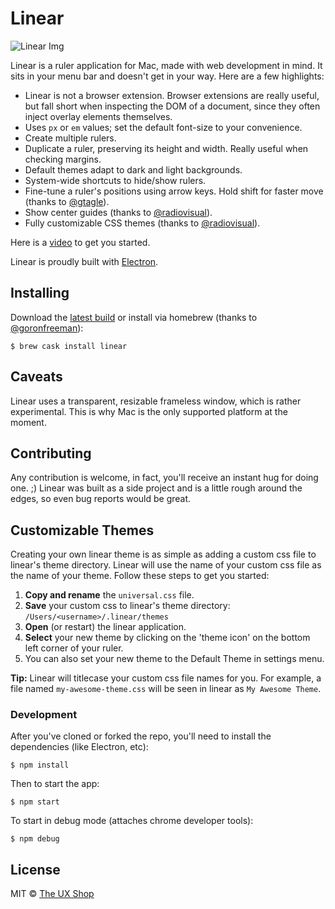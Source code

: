 # Linear

![Linear Img](http://mikaa123.github.io/linear-website/images/screenshot.png)

Linear is a ruler application for Mac, made with web development in mind.
It sits in your menu bar and doesn't get in your way. Here are a few highlights:

* Linear is not a browser extension. Browser extensions are really useful, but fall
short when inspecting the DOM of a document, since they often inject overlay
elements themselves.
* Uses `px` or `em` values; set the default font-size to your convenience.
* Create multiple rulers.
* Duplicate a ruler, preserving its height and width. Really useful when checking margins.
* Default themes adapt to dark and light backgrounds.
* System-wide shortcuts to hide/show rulers.
* Fine-tune a ruler's positions using arrow keys. Hold shift for faster move (thanks to [@gtagle](https://github.com/gtagle)).
* Show center guides (thanks to [@radiovisual](https://github.com/radiovisual)).
* Fully customizable CSS themes (thanks to [@radiovisual](https://github.com/radiovisual)).  

Here is a [video](https://www.youtube.com/watch?v=VcozN5LwLEw#action=share) to get you started.

Linear is proudly built with [Electron](https://github.com/atom/electron).

## Installing
Download the [latest build](https://github.com/mikaa123/linear/releases) or install via homebrew (thanks to [@goronfreeman](https://github.com/goronfreeman)):

```
$ brew cask install linear
```

## Caveats
Linear uses a transparent, resizable frameless window, which is rather experimental.
This is why Mac is the only supported platform at the moment.

## Contributing
Any contribution is welcome, in fact, you'll receive an instant hug for doing one. ;)
Linear was built as a side project and is a little rough around the edges, so even bug reports would be great.

## Customizable Themes
Creating your own linear theme is as simple as adding a custom css file to linear's theme directory.
Linear will use the name of your custom css file as the name of your theme. Follow these steps to get you started:

1. **Copy and rename** the `universal.css` file.
2. **Save** your custom css to linear's theme directory: `/Users/<username>/.linear/themes`
3. **Open** (or restart) the linear application. 
4. **Select** your new theme by clicking on the 'theme icon' on the bottom left corner of your ruler. 
5. You can also set your new theme to the Default Theme in settings menu.

**Tip:** Linear will titlecase your custom css file names for you. For example, a file named `my-awesome-theme.css` will be seen in linear as `My Awesome Theme`.
 
### Development
After you've cloned or forked the repo, you'll need to install the dependencies (like Electron, etc):

```
$ npm install
```

Then to start the app:

```
$ npm start
```

To start in debug mode (attaches chrome developer tools):

```
$ npm debug
```

## License

MIT © [The UX Shop](http://www.theuxshop.com)
